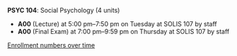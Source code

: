 **PSYC 104**: Social Psychology (4 units)

- **A00** (Lecture) at 5:00 pm–7:50 pm on Tuesday at SOLIS 107 by staff
- **A00** (Final Exam) at 7:00 pm–9:59 pm on Thursday at SOLIS 107 by staff

[Enrollment numbers over time](./PSYC104.tsv)
